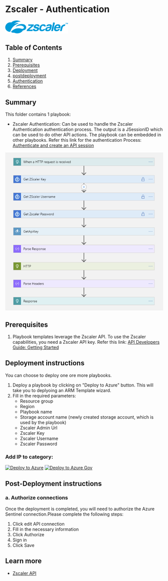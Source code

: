 # Zscaler - Authentication

<img src="../Images/Zscaler.png" width="200"><br>
## Table of Contents

1. [Summary](#overview)
1. [Prerequisites](prerequisites)
1. [Deployment](#deployment)
1. [postdeployment](postdeployment)
1. [Authentication](#Authentication)
1. [References](#references)

<a name="summary"></a>

## Summary

This folder contains 1 playbook: 
* Zscaler Authentication: Can be used to handle the Zscaler Authentication authentication process. The output is a JSessionID which can be used to do other API actions. The playbook can be embedded in other playbooks. Refer this link for the authentication Process: [Authenticate and create an API session](https://help.zscaler.com/zia/api-getting-started#CreateSession)

![Playbook](../Images/Authentication.png)

<a name="Prerequisites"></a>

## Prerequisites

1. Playbook templates leverage the Zscaler API. To use the Zscaler capabilities, you need a Zscaler API key. Refer this link: [API Developers Guide: Getting Started](https://help.zscaler.com/zia/api-getting-started)

<a name="deployment"></a>

## Deployment instructions 

You can choose to deploy one ore more playbooks.

1. Deploy a playbook by clicking on "Deploy to Azure" button. This will take you to deplyoing an ARM Template wizard.
2. Fill in the required parameters:
    * Resource group
    * Region
    * Playbook name
    * Storage account name (newly created storage account, which is used by the playbook)
    * Zscaler Admin Url
    * Zscaler Key
    * Zscaler Username
    * Zscaler Password

### Add IP to category:

[![Deploy to Azure](https://aka.ms/deploytoazurebutton)](https://portal.azure.com/#create/Microsoft.Template/uri/https%3A%2F%2Fraw.githubusercontent.com%2FAzure%2FAzure-Sentinel%2Fmaster%2FPlaybooks%2FZscaler%2FAuthentication%2Fazuredeploy.json)
[![Deploy to Azure Gov](https://aka.ms/deploytoazuregovbutton)](https://portal.azure.us/#create/Microsoft.Template/uri/https%3A%2F%2Fraw.githubusercontent.com%2FAzure%2FAzure-Sentinel%2Fmaster%2FPlaybooks%2FZscaler%2FAuthentication%2Fazuredeploy.json)

<a name="postdeployment"></a>

## Post-Deployment instructions 
### a. Authorize connections
Once the deployment is completed, you will need to authorize the Azure Sentinel connection.Please complete the following steps:
 1. Click edit API connection
 1. Fill in the necessary information
 1. Click Authorize
 1. Sign in
 1. Click Save


<a name="references"></a>

## Learn more
* <a href="https://help.zscaler.com/zia/api" target="_blank">Zscaler API</a>